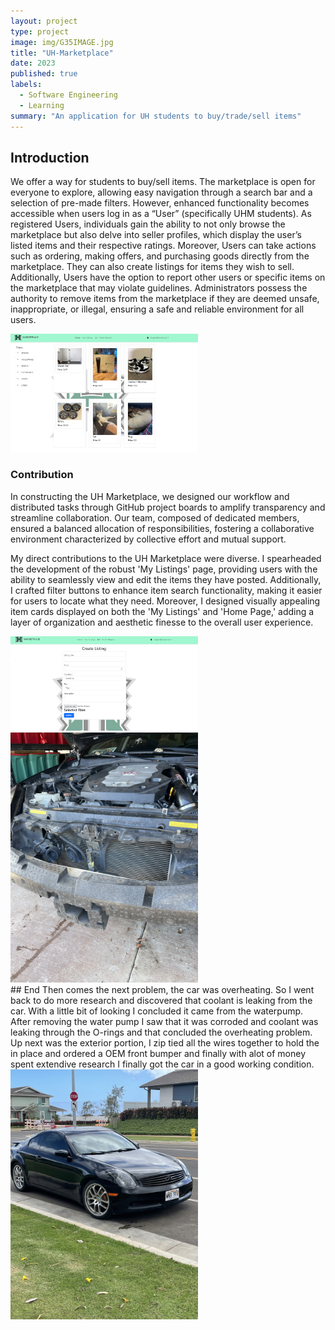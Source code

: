 ```yaml
---
layout: project
type: project
image: img/G35IMAGE.jpg
title: "UH-Marketplace"
date: 2023
published: true
labels:
  - Software Engineering
  - Learning
summary: "An application for UH students to buy/trade/sell items"
---
```



## Introduction 
We offer a way for students to buy/sell items. The marketplace is open for everyone to explore, allowing easy navigation through a search bar and a selection of pre-made filters. However, enhanced functionality becomes accessible when users log in as a “User” (specifically UHM students). As registered Users, individuals gain the ability to not only browse the marketplace but also delve into seller profiles, which display the user’s listed items and their respective ratings. Moreover, Users can take actions such as ordering, making offers, and purchasing goods directly from the marketplace. They can also create listings for items they wish to sell. Additionally, Users have the option to report other users or specific items on the marketplace that may violate guidelines. Administrators possess the authority to remove items from the marketplace if they are deemed unsafe, inappropriate, or illegal, ensuring a safe and reliable environment for all users.

<div class="text-left p-4">
<img width="300px" src="../img/1st.png" class="img-thumbnail" > 
</div>

### Contribution

In constructing the UH Marketplace, we designed our workflow and distributed tasks through GitHub project boards to amplify transparency and streamline collaboration. Our team, composed of dedicated members, ensured a balanced allocation of responsibilities, fostering a collaborative environment characterized by collective effort and mutual support.

My direct contributions to the UH Marketplace were diverse. I spearheaded the development of the robust 'My Listings' page, providing users with the ability to seamlessly view and edit the items they have posted. Additionally, I crafted filter buttons to enhance item search functionality, making it easier for users to locate what they need. Moreover, I designed visually appealing item cards displayed on both the 'My Listings' and 'Home Page,' adding a layer of organization and aesthetic finesse to the overall user experience.

<div class="text-left p-4">
<img width="300px" src="../img/2nd.png" class="img-thumbnail" > 
</div>


<div class="text-left p-4">
 <img width="300px" src="../img/G35Pt222.jpg" class="img-thumbnail" >  
</div>
## End
Then comes the next problem, the car was overheating. So I went back to do more research and discovered that coolant is leaking from the car. With a little bit of looking I concluded it came from the waterpump. After removing the water pump I saw that it was corroded and coolant was leaking through the O-rings and that concluded the overheating problem. Up next was the exterior portion, I zip tied all the wires together to hold the in place and ordered a OEM front bumper and finally with alot of money spent extendive research I finally got the car in a good working condition.

<div class="text-left p-4">
<img width="300px" src="../img/G35Pt2.jpg" class="img-thumbnail" >  
</div>
